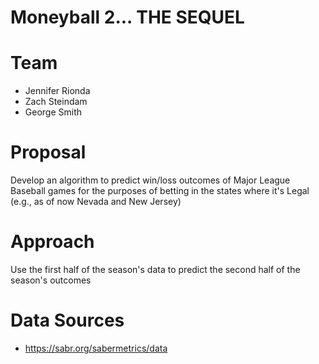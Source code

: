 # Moneyball 2... THE SEQUEL

# Team
* Jennifer Rionda
* Zach Steindam
* George Smith

# Proposal
Develop an algorithm to predict win/loss outcomes of Major League Baseball games for the purposes of betting in the states where it's Legal (e.g., as of now Nevada and New Jersey) 

# Approach
Use the first half of the season's data to predict the second half of the season's outcomes

# Data Sources
* https://sabr.org/sabermetrics/data
